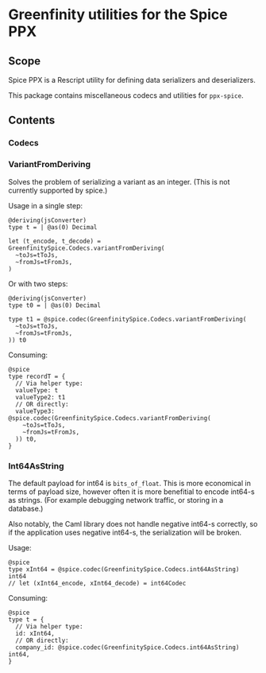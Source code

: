 # Greenfinity utilities for the Spice PPX

## Scope

Spice PPX is a Rescript utility for defining data serializers and deserializers.

This package contains miscellaneous codecs and utilities for `ppx-spice`.

## Contents

### Codecs

### VariantFromDeriving

Solves the problem of serializing a variant as an integer. (This is not currently supported by spice.)

Usage in a single step:

```res
@deriving(jsConverter)
type t = | @as(0) Decimal

let (t_encode, t_decode) = GreenfinitySpice.Codecs.variantFromDeriving(
  ~toJs=tToJs,
  ~fromJs=tFromJs,
)
```

Or with two steps:

```
@deriving(jsConverter)
type t0 = | @as(0) Decimal

type t1 = @spice.codec(GreenfinitySpice.Codecs.variantFromDeriving(
  ~toJs=tToJs,
  ~fromJs=tFromJs,
)) t0
```

Consuming:

```res
@spice
type recordT = {
  // Via helper type:
  valueType: t
  valueType2: t1
  // OR directly:
  valueType3: @spice.codec(GreenfinitySpice.Codecs.variantFromDeriving(
    ~toJs=tToJs,
    ~fromJs=tFromJs,
  )) t0,
}
```

### Int64AsString

The default payload for int64 is `bits_of_float`. This is more economical in terms of payload size, however often it is more benefitial to encode int64-s as strings. (For example debugging network traffic, or storing in a database.)

Also notably, the Caml library does not handle negative int64-s correctly, so if the application uses negative int64-s, the serialization will be broken.

Usage:

```res
@spice
type xInt64 = @spice.codec(GreenfinitySpice.Codecs.int64AsString) int64
// let (xInt64_encode, xInt64_decode) = int64Codec
```

Consuming:

```res
@spice
type t = {
  // Via helper type:
  id: xInt64,
  // OR directly:
  company_id: @spice.codec(GreenfinitySpice.Codecs.int64AsString) int64,
}
```
